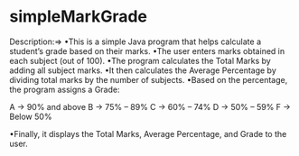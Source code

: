 # simpleMarkGrade
Description:=>
•This is a simple Java program that helps calculate a student’s grade based on their marks.
•The user enters marks obtained in each subject (out of 100).
•The program calculates the Total Marks by adding all subject marks.
•It then calculates the Average Percentage by dividing total marks by the number of subjects.
•Based on the percentage, the program assigns a Grade:

A → 90% and above
B → 75% – 89%
C → 60% – 74%
D → 50% – 59%
F → Below 50%

•Finally, it displays the Total Marks, Average Percentage, and Grade to the user.
